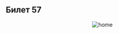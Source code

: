## Билет 57


<p align="center">
  <img src="https://github.com/DanielGabitov/HSEAlgo2020/raw/master/algo_data/ticket_centroid.png" alt="home"/>
</p>
